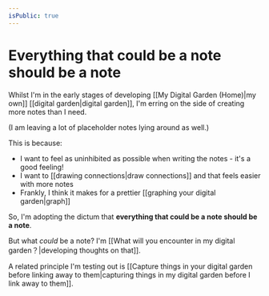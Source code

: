 ```yaml
---
isPublic: true
---
```


# Everything that could be a note should be a note

Whilst I'm in the early stages of developing [[My Digital Garden (Home)|my own]] [[digital garden|digital garden]], I'm erring on the side of creating more notes than I need.

(I am leaving a lot of placeholder notes lying around as well.)

This is because:
- I want to feel as uninhibited as possible when writing the notes - it's a good feeling!
- I want to [[drawing connections|draw connections]] and that feels easier with more notes
- Frankly, I think it makes for a prettier [[graphing your digital garden|graph]]

So, I'm adopting the dictum that **everything that could be a note should be a note**.

But what *could* be a note? I'm [[What will you encounter in my digital garden？|developing thoughts on that]].

A related principle I'm testing out is [[Capture things in your digital garden before linking away to them|capturing things in my digital garden before I link away to them]].